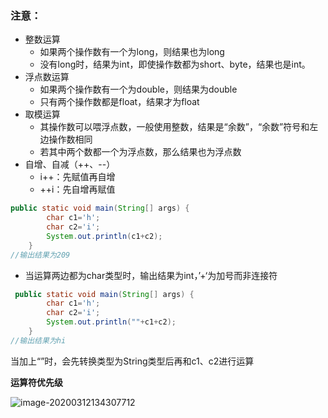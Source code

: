### 注意：

* 整数运算
  * 如果两个操作数有一个为long，则结果也为long
  * 没有long时，结果为int，即使操作数都为short、byte，结果也是int。
* 浮点数运算
  * 如果两个操作数有一个为double，则结果为double
  * 只有两个操作数都是float，结果才为float
* 取模运算
  * 其操作数可以喂浮点数，一般使用整数，结果是“余数”，“余数”符号和左边操作数相同
  * 若其中两个数都一个为浮点数，那么结果也为浮点数
* 自增、自减（++、--）
  * i++：先赋值再自增
  * ++i：先自增再赋值

```java
public static void main(String[] args) {
        char c1='h';
        char c2='i';
        System.out.println(c1+c2);
    }
//输出结果为209
```

* 当运算两边都为char类型时，输出结果为int，’+‘为加号而非连接符

```java
 public static void main(String[] args) {
        char c1='h';
        char c2='i';
        System.out.println(""+c1+c2);
    }
//输出结果为hi
```

当加上“”时，会先转换类型为String类型后再和c1、c2进行运算



**运算符优先级**

![image-20200312134307712](C:\Users\86159\AppData\Roaming\Typora\typora-user-images\image-20200312134307712.png)